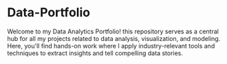 # Data-Portfolio
Welcome to my Data Analytics Portfolio!  this repository serves as a central hub for all my projects related to data analysis, visualization, and modeling. Here, you'll find hands-on work where I apply industry-relevant tools and techniques to extract insights and tell compelling data stories.  
